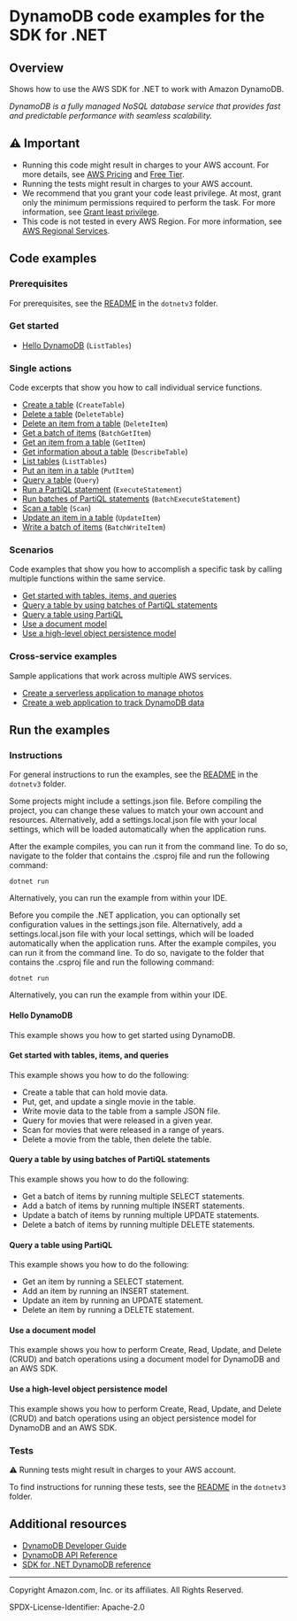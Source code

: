 <!--Generated by WRITEME on 2023-10-16 19:54:44.997649 (UTC)-->
# DynamoDB code examples for the SDK for .NET

## Overview

Shows how to use the AWS SDK for .NET to work with Amazon DynamoDB.

<!--custom.overview.start-->
<!--custom.overview.end-->

*DynamoDB is a fully managed NoSQL database service that provides fast and predictable performance with seamless scalability.*

## ⚠ Important

* Running this code might result in charges to your AWS account. For more details, see [AWS Pricing](https://aws.amazon.com/pricing/?aws-products-pricing.sort-by=item.additionalFields.productNameLowercase&aws-products-pricing.sort-order=asc&awsf.Free%20Tier%20Type=*all&awsf.tech-category=*all) and [Free Tier](https://aws.amazon.com/free/?all-free-tier.sort-by=item.additionalFields.SortRank&all-free-tier.sort-order=asc&awsf.Free%20Tier%20Types=*all&awsf.Free%20Tier%20Categories=*all).
* Running the tests might result in charges to your AWS account.
* We recommend that you grant your code least privilege. At most, grant only the minimum permissions required to perform the task. For more information, see [Grant least privilege](https://docs.aws.amazon.com/IAM/latest/UserGuide/best-practices.html#grant-least-privilege).
* This code is not tested in every AWS Region. For more information, see [AWS Regional Services](https://aws.amazon.com/about-aws/global-infrastructure/regional-product-services).

<!--custom.important.start-->
<!--custom.important.end-->

## Code examples

### Prerequisites

For prerequisites, see the [README](../README.md#Prerequisites) in the `dotnetv3` folder.


<!--custom.prerequisites.start-->
<!--custom.prerequisites.end-->


### Get started

* [Hello DynamoDB](scenarios/DynamoDB_Basics/DynamoDB_Actions/HelloDynamoDB.cs#L4) (`ListTables`)

### Single actions

Code excerpts that show you how to call individual service functions.

* [Create a table](scenarios/DynamoDB_Basics/DynamoDB_Actions/DynamoDbMethods.cs#L14) (`CreateTable`)
* [Delete a table](scenarios/DynamoDB_Basics/DynamoDB_Actions/DynamoDbMethods.cs#L389) (`DeleteTable`)
* [Delete an item from a table](scenarios/DynamoDB_Basics/DynamoDB_Actions/DynamoDbMethods.cs#L262) (`DeleteItem`)
* [Get a batch of items](low-level-api/LowLevelBatchGet/LowLevelBatchGet.cs#L4) (`BatchGetItem`)
* [Get an item from a table](scenarios/DynamoDB_Basics/DynamoDB_Actions/DynamoDbMethods.cs#L171) (`GetItem`)
* [Get information about a table](low-level-api/LowLevelTableExample/LowLevelTableExample.cs#L126) (`DescribeTable`)
* [List tables](low-level-api/LowLevelTableExample/LowLevelTableExample.cs#L102) (`ListTables`)
* [Put an item in a table](scenarios/DynamoDB_Basics/DynamoDB_Actions/DynamoDbMethods.cs#L89) (`PutItem`)
* [Query a table](scenarios/DynamoDB_Basics/DynamoDB_Actions/DynamoDbMethods.cs#L297) (`Query`)
* [Run a PartiQL statement](scenarios/PartiQL_Basics_Scenario/PartiQL_Basics_Scenario/PartiQLMethods.cs#L163) (`ExecuteStatement`)
* [Run batches of PartiQL statements](scenarios/PartiQL_Batch_Scenario/PartiQL_Batch_Scenario/PartiQLBatchMethods.cs#L10) (`BatchExecuteStatement`)
* [Scan a table](scenarios/DynamoDB_Basics/DynamoDB_Actions/DynamoDbMethods.cs#L350) (`Scan`)
* [Update an item in a table](scenarios/DynamoDB_Basics/DynamoDB_Actions/DynamoDbMethods.cs#L119) (`UpdateItem`)
* [Write a batch of items](scenarios/DynamoDB_Basics/DynamoDB_Actions/DynamoDbMethods.cs#L202) (`BatchWriteItem`)

### Scenarios

Code examples that show you how to accomplish a specific task by calling multiple
functions within the same service.

* [Get started with tables, items, and queries](scenarios/DynamoDB_Basics/DynamoDB_Basics_Scenario/DynamoDB_Basics.cs)
* [Query a table by using batches of PartiQL statements](scenarios/PartiQL_Batch_Scenario/PartiQL_Batch_Scenario/PartiQLBatchMethods.cs)
* [Query a table using PartiQL](scenarios/PartiQL_Basics_Scenario/PartiQL_Basics_Scenario/PartiQLMethods.cs)
* [Use a document model](mid-level-api/MidlevelItemCRUDExample/MidlevelItemCRUDExample/MidlevelItemCRUD.cs)
* [Use a high-level object persistence model](high-level-api/HighLevelItemCRUDExample/HighLevelItemCRUDExample/HighLevelItemCRUD.cs)

### Cross-service examples

Sample applications that work across multiple AWS services.

* [Create a serverless application to manage photos](../cross-service/PhotoAssetManager)
* [Create a web application to track DynamoDB data](../cross_service/DynamoDbItemTracker)

## Run the examples

### Instructions


For general instructions to run the examples, see the
[README](../README.md#building-and-running-the-code-examples) in the `dotnetv3` folder.

Some projects might include a settings.json file. Before compiling the project,
you can change these values to match your own account and resources. Alternatively,
add a settings.local.json file with your local settings, which will be loaded automatically
when the application runs.

After the example compiles, you can run it from the command line. To do so, navigate to
the folder that contains the .csproj file and run the following command:

```
dotnet run
```

Alternatively, you can run the example from within your IDE.

<!--custom.instructions.start-->
Before you compile the .NET application, you can optionally set configuration values
in the settings.json file. Alternatively, add a settings.local.json file with
your local settings, which will be loaded automatically when the application runs.
After the example compiles, you can run it from the command line. To do so, navigate to
the folder that contains the .csproj file and run the following command:
```
dotnet run
```
Alternatively, you can run the example from within your IDE.
<!--custom.instructions.end-->

#### Hello DynamoDB

This example shows you how to get started using DynamoDB.



#### Get started with tables, items, and queries

This example shows you how to do the following:

* Create a table that can hold movie data.
* Put, get, and update a single movie in the table.
* Write movie data to the table from a sample JSON file.
* Query for movies that were released in a given year.
* Scan for movies that were released in a range of years.
* Delete a movie from the table, then delete the table.

<!--custom.scenario_prereqs.dynamodb_Scenario_GettingStartedMovies.start-->
<!--custom.scenario_prereqs.dynamodb_Scenario_GettingStartedMovies.end-->


<!--custom.scenarios.dynamodb_Scenario_GettingStartedMovies.start-->
<!--custom.scenarios.dynamodb_Scenario_GettingStartedMovies.end-->

#### Query a table by using batches of PartiQL statements

This example shows you how to do the following:

* Get a batch of items by running multiple SELECT statements.
* Add a batch of items by running multiple INSERT statements.
* Update a batch of items by running multiple UPDATE statements.
* Delete a batch of items by running multiple DELETE statements.

<!--custom.scenario_prereqs.dynamodb_Scenario_PartiQLBatch.start-->
<!--custom.scenario_prereqs.dynamodb_Scenario_PartiQLBatch.end-->


<!--custom.scenarios.dynamodb_Scenario_PartiQLBatch.start-->
<!--custom.scenarios.dynamodb_Scenario_PartiQLBatch.end-->

#### Query a table using PartiQL

This example shows you how to do the following:

* Get an item by running a SELECT statement.
* Add an item by running an INSERT statement.
* Update an item by running an UPDATE statement.
* Delete an item by running a DELETE statement.

<!--custom.scenario_prereqs.dynamodb_Scenario_PartiQLSingle.start-->
<!--custom.scenario_prereqs.dynamodb_Scenario_PartiQLSingle.end-->


<!--custom.scenarios.dynamodb_Scenario_PartiQLSingle.start-->
<!--custom.scenarios.dynamodb_Scenario_PartiQLSingle.end-->

#### Use a document model

This example shows you how to perform Create, Read, Update, and Delete (CRUD) and batch operations using a document model for DynamoDB and an AWS SDK.


<!--custom.scenario_prereqs.dynamodb_MidLevelInterface.start-->
<!--custom.scenario_prereqs.dynamodb_MidLevelInterface.end-->


<!--custom.scenarios.dynamodb_MidLevelInterface.start-->
<!--custom.scenarios.dynamodb_MidLevelInterface.end-->

#### Use a high-level object persistence model

This example shows you how to perform Create, Read, Update, and Delete (CRUD) and batch operations using an object persistence model for DynamoDB and an AWS SDK.


<!--custom.scenario_prereqs.dynamodb_HighLevelInterface.start-->
<!--custom.scenario_prereqs.dynamodb_HighLevelInterface.end-->


<!--custom.scenarios.dynamodb_HighLevelInterface.start-->
<!--custom.scenarios.dynamodb_HighLevelInterface.end-->

### Tests

⚠ Running tests might result in charges to your AWS account.


To find instructions for running these tests, see the [README](../README.md#Tests)
in the `dotnetv3` folder.



<!--custom.tests.start-->
<!--custom.tests.end-->

## Additional resources

* [DynamoDB Developer Guide](https://docs.aws.amazon.com/amazondynamodb/latest/developerguide/Introduction.html)
* [DynamoDB API Reference](https://docs.aws.amazon.com/amazondynamodb/latest/APIReference/Welcome.html)
* [SDK for .NET DynamoDB reference](https://docs.aws.amazon.com/sdkfornet/v3/apidocs/items/DynamoDBv2/NDynamoDBv2.html)

<!--custom.resources.start-->
<!--custom.resources.end-->

---

Copyright Amazon.com, Inc. or its affiliates. All Rights Reserved.

SPDX-License-Identifier: Apache-2.0